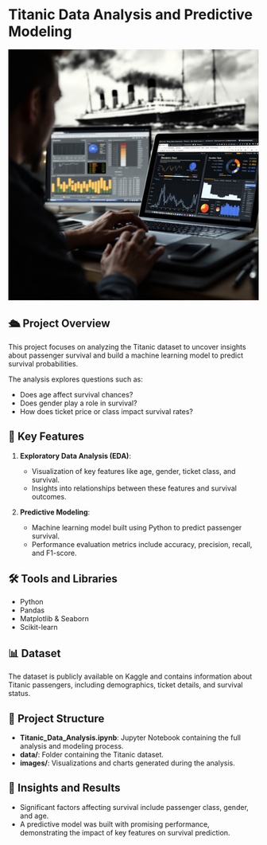 # Titanic Data Analysis and Predictive Modeling  

![Titanic Data Analysis and Predictive Modeling](FerasAlshashTitanic---Data-Analysis-and-Predictive-Modeling.jpg)

## 🛳️ Project Overview  
This project focuses on analyzing the Titanic dataset to uncover insights about passenger survival and build a machine learning model to predict survival probabilities.  

The analysis explores questions such as:  
- Does age affect survival chances?  
- Does gender play a role in survival?  
- How does ticket price or class impact survival rates?  

## 🚀 Key Features  
1. **Exploratory Data Analysis (EDA)**:  
   - Visualization of key features like age, gender, ticket class, and survival.  
   - Insights into relationships between these features and survival outcomes.  

2. **Predictive Modeling**:  
   - Machine learning model built using Python to predict passenger survival.  
   - Performance evaluation metrics include accuracy, precision, recall, and F1-score.  

## 🛠️ Tools and Libraries  
- Python  
- Pandas  
- Matplotlib & Seaborn  
- Scikit-learn  

## 📊 Dataset  
The dataset is publicly available on Kaggle and contains information about Titanic passengers, including demographics, ticket details, and survival status.  

## 📂 Project Structure  
- **Titanic_Data_Analysis.ipynb**: Jupyter Notebook containing the full analysis and modeling process.  
- **data/**: Folder containing the Titanic dataset.  
- **images/**: Visualizations and charts generated during the analysis.  

## 🌟 Insights and Results  
- Significant factors affecting survival include passenger class, gender, and age.  
- A predictive model was built with promising performance, demonstrating the impact of key features on survival prediction.  


